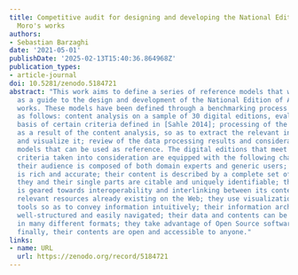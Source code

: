 ```yaml
---
title: Competitive audit for designing and developing the National Edition of Aldo
  Moro's works
authors:
- Sebastian Barzaghi
date: '2021-05-01'
publishDate: '2025-02-13T15:40:36.864968Z'
publication_types:
- article-journal
doi: 10.5281/zenodo.5184721
abstract: "This work aims to define a series of reference models that would serve
  as a guide to the design and development of the National Edition of Aldo Moro's
  works. These models have been defined through a benchmarking process that is organized
  as follows: content analysis on a sample of 30 digital editions, evaluated on the
  basis of certain criteria defined in [Sahle 2014]; processing of the data gathered
  as a result of the content analysis, so as to extract the relevant information,
  and visualize it; review of the data processing results and consideration of the
  models that can be used as reference. The digital editions that meet the quality
  criteria taken into consideration are equipped with the following characteristics:
  their audience is composed of both domain experts and generic users; their documentation
  is rich and accurate; their content is described by a complete set of metadata;
  they and their single parts are citable and uniquely identifiable; their data model
  is geared towards interoperability and interlinking between its contents and the
  relevant resources already existing on the Web; they use visualization and storytelling
  tools so as to convey information intuitively; their information architecture is
  well-structured and easily navigated; their data and contents can be downloaded
  in many different formats; they take advantage of Open Source software and tools;
  finally, their contents are open and accessible to anyone."
links:
- name: URL
  url: https://zenodo.org/record/5184721
---
```

